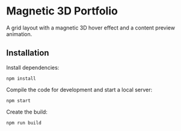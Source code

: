 # Magnetic 3D Portfolio

A grid layout with a magnetic 3D hover effect and a content preview animation.

## Installation

Install dependencies:

```
npm install
```

Compile the code for development and start a local server:

```
npm start
```

Create the build:

```
npm run build
```
